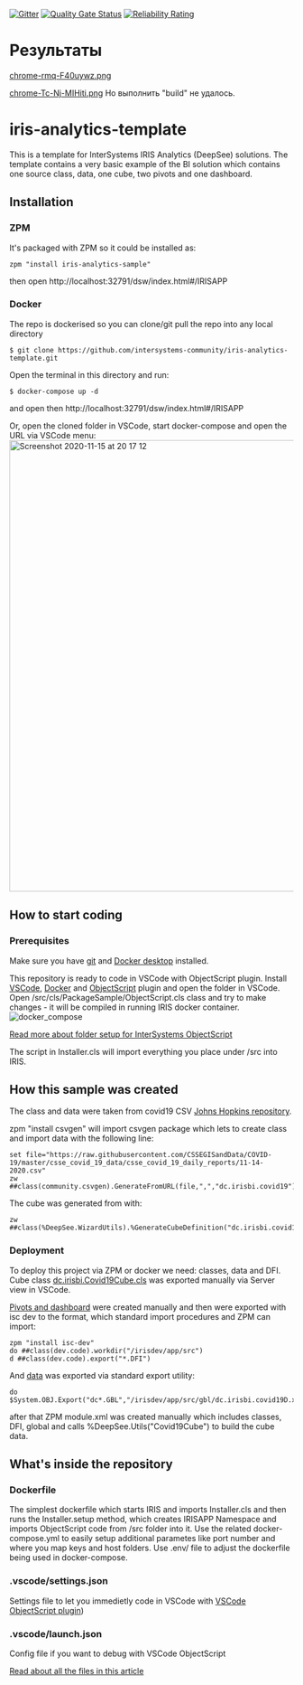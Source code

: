  [![Gitter](https://img.shields.io/badge/Available%20on-Intersystems%20Open%20Exchange-00b2a9.svg)](https://openexchange.intersystems.com/package/iris-analytics-template)
 [![Quality Gate Status](https://community.objectscriptquality.com/api/project_badges/measure?project=intersystems_iris_community%2Firis-analytics-template&metric=alert_status)](https://community.objectscriptquality.com/dashboard?id=intersystems_iris_community%2Firis-analytics-template)
 [![Reliability Rating](https://community.objectscriptquality.com/api/project_badges/measure?project=intersystems_iris_community%2Firis-analytics-template&metric=reliability_rating)](https://community.objectscriptquality.com/dashboard?id=intersystems_iris_community%2Firis-analytics-template)

# Результаты
[chrome-rmq-F40uywz.png](https://postimg.cc/K31rTFWR)

[chrome-Tc-Nj-MIHiti.png](https://postimg.cc/5jymTqtb)
Но выполнить "build" не удалось.

# iris-analytics-template
This is a template for InterSystems IRIS Analytics (DeepSee) solutions.
The template contains a very basic example of the BI solution which contains one source class, data, one cube, two pivots and one dashboard.

## Installation 

### ZPM
It's packaged with ZPM so it could be installed as:
```
zpm "install iris-analytics-sample"
```
then open http://localhost:32791/dsw/index.html#/IRISAPP

### Docker
The repo is dockerised so you can  clone/git pull the repo into any local directory

```
$ git clone https://github.com/intersystems-community/iris-analytics-template.git
```

Open the terminal in this directory and run:

```
$ docker-compose up -d
```
and open then http://localhost:32791/dsw/index.html#/IRISAPP

Or, open the cloned folder in VSCode, start docker-compose and open the URL via VSCode menu:
<img width="799" alt="Screenshot 2020-11-15 at 20 17 12" src="https://user-images.githubusercontent.com/2781759/99191744-ba02af00-277f-11eb-8568-e43aa9a0029c.png">


## How to start coding
### Prerequisites
Make sure you have [git](https://git-scm.com/book/en/v2/Getting-Started-Installing-Git) and [Docker desktop](https://www.docker.com/products/docker-desktop) installed.

This repository is ready to code in VSCode with ObjectScript plugin.
Install [VSCode](https://code.visualstudio.com/), [Docker](https://marketplace.visualstudio.com/items?itemName=ms-azuretools.vscode-docker) and [ObjectScript](https://marketplace.visualstudio.com/items?itemName=daimor.vscode-objectscript) plugin and open the folder in VSCode.
Open /src/cls/PackageSample/ObjectScript.cls class and try to make changes - it will be compiled in running IRIS docker container.
![docker_compose](https://user-images.githubusercontent.com/2781759/87149599-3c063700-c2b9-11ea-9250-9b5d42ec4932.gif)

[Read more about folder setup for InterSystems ObjectScript](https://community.intersystems.com/post/simplified-objectscript-source-folder-structure-package-manager)

The script in Installer.cls will import everything you place under /src into IRIS.

## How this sample was created

The class and data were taken from covid19 CSV [Johns Hopkins repository](https://github.com/CSSEGISandData/COVID-19/tree/master/csse_covid_19_data/csse_covid_19_daily_reports).

zpm "install csvgen" will import csvgen package which lets to create class and import data with the following line:
```
set file="https://raw.githubusercontent.com/CSSEGISandData/COVID-19/master/csse_covid_19_data/csse_covid_19_daily_reports/11-14-2020.csv"
zw ##class(community.csvgen).GenerateFromURL(file,",","dc.irisbi.covid19")
```
The cube was generated from with:
```
zw ##class(%DeepSee.WizardUtils).%GenerateCubeDefinition("dc.irisbi.covid19","CovidCube","dc.irisbi.covid19cube",1)
```

### Deployment
To deploy this project via ZPM or docker we need:
classes, data and DFI.
Cube class [dc.irisbi.Covid19Cube.cls](https://github.com/intersystems-community/iris-analytics-template/blob/438c93f67e9a6f55d6a5598b8d3f4b9ca0fc8634/src/dc/irisbi/covid19cube.cls) was exported manually via Server view in VSCode.



[Pivots and dashboard](https://github.com/intersystems-community/iris-analytics-template/blob/438c93f67e9a6f55d6a5598b8d3f4b9ca0fc8634/src/dfi/Covid19/)  were created manually and then were exported with isc dev to the format, which standard import procedures and ZPM can import:
```
zpm "install isc-dev"
do ##class(dev.code).workdir("/irisdev/app/src")
d ##class(dev.code).export("*.DFI")
```
And [data](https://github.com/intersystems-community/iris-analytics-template/blob/438c93f67e9a6f55d6a5598b8d3f4b9ca0fc8634/src/gbl/dc.irisbi.covid19D.xml) was exported via standard export utility:
```
do $System.OBJ.Export("dc*.GBL","/irisdev/app/src/gbl/dc.irisbi.covid19D.xml",,.errors)
```

after that ZPM module.xml was created manually which includes classes, DFI, global and calls %DeepSee.Utils("Covid19Cube") to build the cube data.



## What's inside the repository

### Dockerfile

The simplest dockerfile which starts IRIS and imports Installer.cls and then runs the Installer.setup method, which creates IRISAPP Namespace and imports ObjectScript code from /src folder into it.
Use the related docker-compose.yml to easily setup additional parametes like port number and where you map keys and host folders.
Use .env/ file to adjust the dockerfile being used in docker-compose.


### .vscode/settings.json

Settings file to let you immedietly code in VSCode with [VSCode ObjectScript plugin](https://marketplace.visualstudio.com/items?itemName=daimor.vscode-objectscript))

### .vscode/launch.json
Config file if you want to debug with VSCode ObjectScript

[Read about all the files in this article](https://community.intersystems.com/post/dockerfile-and-friends-or-how-run-and-collaborate-objectscript-projects-intersystems-iris)
